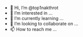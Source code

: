 - 👋 Hi, I’m @top1nakthrot
- 👀 I’m interested in ...
- 🌱 I’m currently learning ...
- 💞️ I’m looking to collaborate on ...
- 📫 How to reach me ...

<!---
top1nakthrot/top1nakthrot is a ✨ special ✨ repository because its `README.md` (this file) appears on your GitHub profile.
You can click the Preview link to take a look at your changes.
--->
